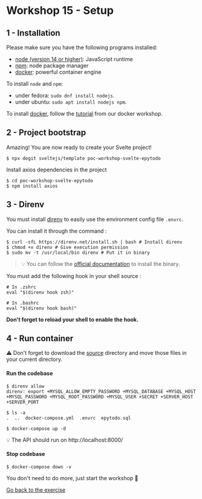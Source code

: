 # Workshop 15 - Setup

## 1 - Installation

Please make sure you have the following programs installed:

- [node (version 14 or higher)](https://github.com/nodejs/node): JavaScript runtime
- [npm](https://www.npmjs.com/): node package manager
- [docker](https://www.docker.com/): powerful container engine

To install `node` and `npm`:
- under fedora: `sudo dnf install nodejs`.
- under ubuntu: `sudo apt install nodejs npm`.

To install [docker](https://www.docker.com/), follow the [tutorial](https://github.com/PoCInnovation/Workshops/blob/master/software/04.Docker/SETUP.md) from our docker workshop.

## 2 - Project bootstrap

Amazing! You are now ready to create your Svelte project!

```shell
$ npx degit sveltejs/template poc-workshop-svelte-epytodo
```

Install axios dependencies in the project

```shell
$ cd poc-workshop-svelte-epytodo
$ npm install axios
```

## 3 - Direnv

You must install [direnv](https://direnv.net/) to easily use the environment config file `.envrc`.

You can install it through the command :

```shell
$ curl -sfL https://direnv.net/install.sh | bash # Install direnv
$ chmod +x direnv # Give execution permission
$ sudo mv -t /usr/local/bin direnv # Put it in binary
```

> 💡 You can follow the [official documentation](https://direnv.net/docs/installation.html) to install the binary.

You must add the following hook in your shell source :

```shell
# In .zshrc
eval "$(direnv hook zsh)"

# In .bashrc
eval "$(direnv hook bash)"
```

**Don't forget to reload your shell to enable the hook.**

## 4 - Run container

⚠️ Don't forget to download the [source](./source/) directory and move those files in your current directory.

#### Run the codebase

```shell
$ direnv allow
direnv: export +MYSQL_ALLOW_EMPTY_PASSWORD +MYSQL_DATABASE +MYSQL_HOST +MYSQL_PASSWORD +MYSQL_ROOT_PASSWORD +MYSQL_USER +SECRET +SERVER_HOST +SERVER_PORT

$ ls -a
.  ..  docker-compose.yml  .envrc  epytodo.sql

$ docker-compose up -d
```

💡 The API should run on http://localhost:8000/

#### Stop codebase

```shell
$ docker-compose down -v
```

You don't need to do more, just start the workshop :rocket:

[Go back to the exercise](./README.md)